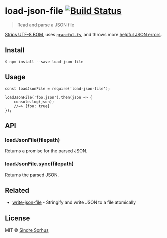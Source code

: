 load-json-file [![Build Status](https://travis-ci.org/sindresorhus/load-json-file.svg?branch=master)](https://travis-ci.org/sindresorhus/load-json-file)
========================================================================================================================================================

> Read and parse a JSON file

[Strips UTF-8 BOM](https://github.com/sindresorhus/strip-bom), uses [`graceful-fs`](https://github.com/isaacs/node-graceful-fs), and throws more [helpful JSON errors](https://github.com/sindresorhus/parse-json).

Install
-------

    $ npm install --save load-json-file

Usage
-----

    const loadJsonFile = require('load-json-file');

    loadJsonFile('foo.json').then(json => {
        console.log(json);
        //=> {foo: true}
    });

API
---

### loadJsonFile(filepath)

Returns a promise for the parsed JSON.

### loadJsonFile.sync(filepath)

Returns the parsed JSON.

Related
-------

-   [write-json-file](https://github.com/sindresorhus/write-json-file) - Stringify and write JSON to a file atomically

License
-------

MIT © [Sindre Sorhus](https://sindresorhus.com)
